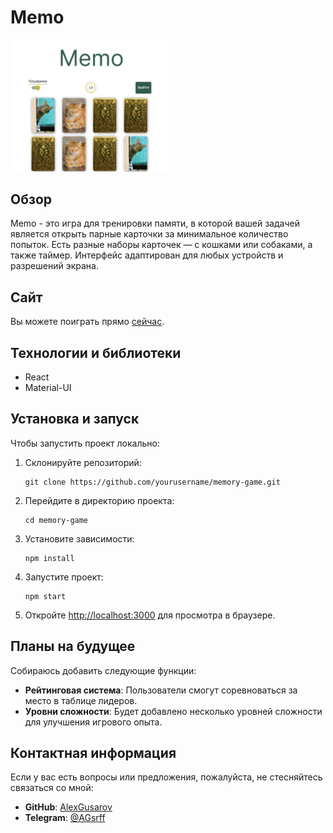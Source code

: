 # Memo
<img src="./src/images/screenshot-game.png" width="50%" height="50%" alt="Memo Game screenshot" />

## Обзор 
Memo - это игра для тренировки памяти, в которой вашей задачей является открыть парные карточки за минимальное количество попыток. Есть разные наборы карточек — с кошками или собаками, а также таймер. Интерфейс адаптирован для любых устройств и разрешений экрана. 

## Сайт 
Вы можете поиграть прямо [сейчас](https://memorium-card.netlify.app/ 'Перейти на сайт игры').

## Технологии и библиотеки 
* React
* Material-UI

## Установка и запуск
Чтобы запустить проект локально:

1. Склонируйте репозиторий:

   ```
   git clone https://github.com/yourusername/memory-game.git
   ```
2. Перейдите в директорию проекта:

   ```
   cd memory-game
   ```
3. Установите зависимости:

   ```
   npm install
   ```
4. Запустите проект:

   ```
   npm start
   ```
5. Откройте [http://localhost:3000](http://localhost:3000) для просмотра в браузере.

## Планы на будущее

Собираюсь добавить следующие функции:

- **Рейтинговая система**: Пользователи смогут соревноваться за место в таблице лидеров.
- **Уровни сложности**: Будет добавлено несколько уровней сложности для улучшения игрового опыта.

## Контактная информация

Если у вас есть вопросы или предложения, пожалуйста, не стесняйтесь связаться со мной:

- **GitHub**: [AlexGusarov](https://github.com/AlexGusarov)
- **Telegram**: [@AGsrff](https://t.me/AGsrff)
  
